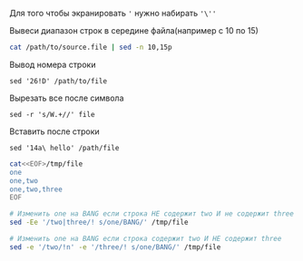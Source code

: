 Для того чтобы экранировать `'` нужно набирать `'\''`     

Вывеси диапазон строк в середине файла(например с 10 по 15)
```bash
cat /path/to/source.file | sed -n 10,15p
```

Вывод номера строки
```
sed '26!D' /path/to/file
```

Вырезать все после символа
```
sed -r 's/W.+//' file
```

Вставить после строки
```
sed '14a\ hello' /path/file
```

```sh
cat<<EOF>/tmp/file
one
one,two
one,two,three
EOF

# Изменить one на BANG если строка НЕ содержит two И не содержит three
sed -Ee '/two|three/! s/one/BANG/' /tmp/file

# Изменить one на BANG если строка содержит two И НЕ содержит three
sed -e '/two/!n' -e '/three/! s/one/BANG/' /tmp/file
```
